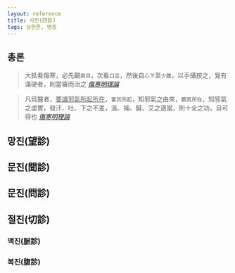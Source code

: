```yaml
---
layout: reference
title: 사진(四診)
tags: 상한론, 병증
---
```



## 총론

> 大抵看傷寒，必先觀`兩目`，次看`口舌`，然後自`心下`至`少腹`，以手攝按之，覺有滿硬者，則當審而治之 _[傷寒明理論]({{site.baseurl}}/reference/Books/Etc/상한명리론#축혈)_

> 凡爲醫者，<U>要識邪氣所起所在</U>，`審其所起`，知邪氣之由來，`觀其所在`，知邪氣之虛實，發汗、吐、下之不差，溫、補、鍼、艾之適當，則十全之功，自可得也 _[傷寒明理論]({{site.baseurl}}/reference/Books/Etc/상한명리론#복만)_

## 망진(望診)

## 문진(聞診)

## 문진(問診)

## 절진(切診)

### 맥진(脈診)

### 복진(腹診)
